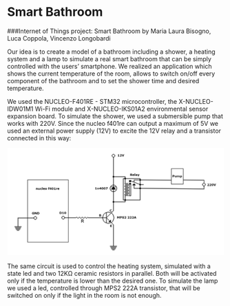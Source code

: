 # Smart Bathroom
###Internet of Things project: Smart Bathroom by Maria Laura Bisogno, Luca Coppola, Vincenzo Longobardi

Our idea is to create a model of a bathroom including a shower, a heating system and a lamp to simulate a real smart bathroom that can be simply controlled with the users’ smartphone.
We realized an application which shows the current temperature of the room, allows to switch on/off every component of the bathroom and to set the shower time and desired temperature.

We used the NUCLEO-F401RE - STM32 microcontroller, the X-NUCLEO-IDW01M1 Wi-Fi module and X-NUCLEO-IKS01A2 environmental sensor expansion board.
To simulate the shower, we used a submersible pump that works with 220V.
Since the nucleo f401re can output a maximum of 5V we used an external power supply (12V) to excite the 12V relay and a transistor connected in this way:

![alt text](https://github.com/MallyDev/Smart-Bathroom/blob/master/Circuit.jpg)

The same circuit is used to control the heating system, simulated with a state led and two 12KΩ ceramic resistors in parallel. Both will be activated only if the temperature is lower than the desired one.
To simulate the lamp we used a led, controlled through MPS2 222A transistor, that will be switched on only if the light in the room is not enough.
